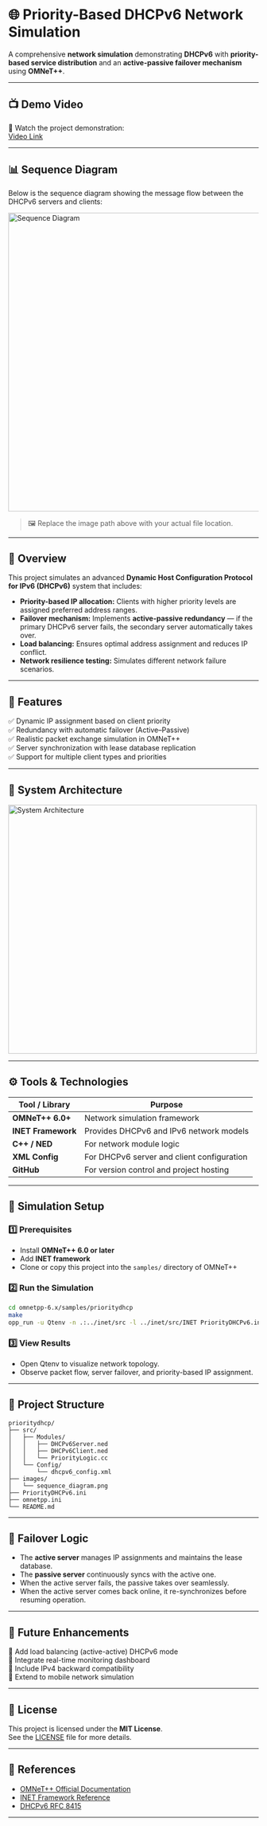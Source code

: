 # 🌐 Priority-Based DHCPv6 Network Simulation

A comprehensive **network simulation** demonstrating **DHCPv6** with **priority-based service distribution** and an **active-passive failover mechanism** using **OMNeT++**.

---

## 📺 Demo Video

🎥 Watch the project demonstration:  
[Video Link](https://youtu.be/Yi4SssU8-G8)

---

## 📊 Sequence Diagram

Below is the sequence diagram showing the message flow between the DHCPv6 servers and clients:

<img src="sequence_diagram.png" alt="Sequence Diagram" width="600" />

> 🖼️ Replace the image path above with your actual file location.

---

## 🎯 Overview

This project simulates an advanced **Dynamic Host Configuration Protocol for IPv6 (DHCPv6)** system that includes:

- **Priority-based IP allocation:** Clients with higher priority levels are assigned preferred address ranges.
- **Failover mechanism:** Implements **active-passive redundancy** — if the primary DHCPv6 server fails, the secondary server automatically takes over.
- **Load balancing:** Ensures optimal address assignment and reduces IP conflict.
- **Network resilience testing:** Simulates different network failure scenarios.

---

## 🧠 Features

✅ Dynamic IP assignment based on client priority  
✅ Redundancy with automatic failover (Active–Passive)  
✅ Realistic packet exchange simulation in OMNeT++  
✅ Server synchronization with lease database replication  
✅ Support for multiple client types and priorities  

---

## 🧩 System Architecture

<img src="architecture.png" alt="System Architecture" width="500"/>

---

## ⚙️ Tools & Technologies

| Tool / Library      | Purpose                                      |
|---------------------|----------------------------------------------|
| **OMNeT++ 6.0+**    | Network simulation framework                 |
| **INET Framework**  | Provides DHCPv6 and IPv6 network models      |
| **C++ / NED**       | For network module logic                     |
| **XML Config**      | For DHCPv6 server and client configuration   |
| **GitHub**          | For version control and project hosting      |

---

## 🧪 Simulation Setup

### 1️⃣ Prerequisites
- Install **OMNeT++ 6.0 or later**
- Add **INET framework**
- Clone or copy this project into the `samples/` directory of OMNeT++

### 2️⃣ Run the Simulation
```bash
cd omnetpp-6.x/samples/prioritydhcp
make
opp_run -u Qtenv -n .:../inet/src -l ../inet/src/INET PriorityDHCPv6.ini
```

### 3️⃣ View Results
- Open Qtenv to visualize network topology.
- Observe packet flow, server failover, and priority-based IP assignment.

---

## 📂 Project Structure

```
prioritydhcp/
├── src/
│   ├── Modules/
│   │   ├── DHCPv6Server.ned
│   │   ├── DHCPv6Client.ned
│   │   └── PriorityLogic.cc
│   └── Config/
│       └── dhcpv6_config.xml
├── images/
│   └── sequence_diagram.png
├── PriorityDHCPv6.ini
├── omnetpp.ini
└── README.md
```

---

## 🔄 Failover Logic

- The **active server** manages IP assignments and maintains the lease database.
- The **passive server** continuously syncs with the active one.
- When the active server fails, the passive takes over seamlessly.
- When the active server comes back online, it re-synchronizes before resuming operation.

---

## 🚀 Future Enhancements

🔸 Add load balancing (active-active) DHCPv6 mode  
🔸 Integrate real-time monitoring dashboard  
🔸 Include IPv4 backward compatibility  
🔸 Extend to mobile network simulation  

---

## 📜 License

This project is licensed under the **MIT License**.  
See the [LICENSE](LICENSE) file for more details.

---

## 🧩 References

- [OMNeT++ Official Documentation](https://omnetpp.org)
- [INET Framework Reference](https://inet.omnetpp.org)
- [DHCPv6 RFC 8415](https://datatracker.ietf.org/doc/html/rfc8415)

---

